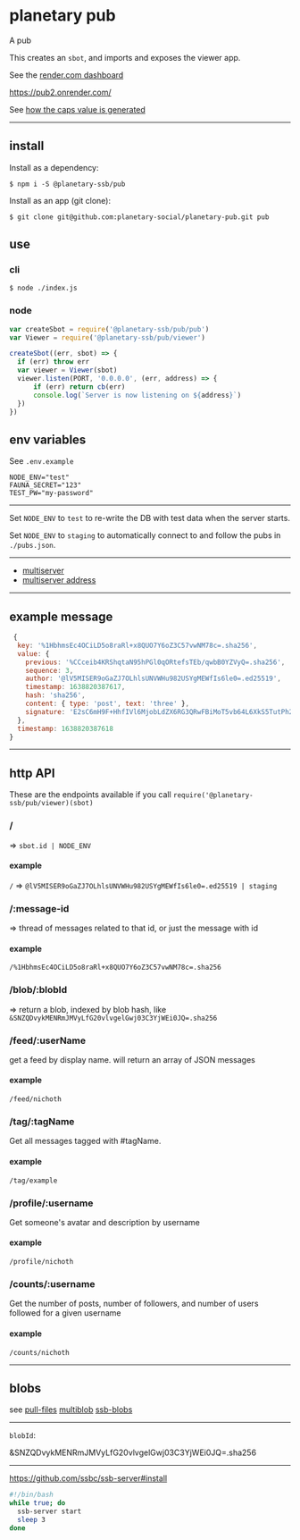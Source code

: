 # planetary pub

A pub

This creates an `sbot`, and imports and exposes the viewer app.

See the [render.com dashboard](https://dashboard.render.com/web/srv-c6elp2vh8vlcnlnvsm5g/settings)

https://pub2.onrender.com/

See [how the caps value is generated](https://www.npmjs.com/package/ssb-caps#shs-secret-handshake-connection-key)

-------------------------------------------------------

## install

Install as a dependency:
```
$ npm i -S @planetary-ssb/pub
```

Install as an app (git clone):
```
$ git clone git@github.com:planetary-social/planetary-pub.git pub
```


## use

### cli
```
$ node ./index.js
```

### node
```js
var createSbot = require('@planetary-ssb/pub/pub')
var Viewer = require('@planetary-ssb/pub/viewer')

createSbot((err, sbot) => {
  if (err) throw err
  var viewer = Viewer(sbot)
  viewer.listen(PORT, '0.0.0.0', (err, address) => {
      if (err) return cb(err)
      console.log(`Server is now listening on ${address}`)
  })
})
```


## env variables
See `.env.example`

```
NODE_ENV="test"
FAUNA_SECRET="123"
TEST_PW="my-password"
```

--------------------------------------------------------------------

Set `NODE_ENV` to `test` to re-write the DB with test data when the server starts.

Set `NODE_ENV` to `staging` to automatically connect to and follow the pubs in `./pubs.json`.

----------------------------------------------------

* [multiserver](https://github.com/ssb-js/multiserver)
* [multiserver address](https://github.com/ssbc/multiserver-address)

---------------------------------------------------

## example message

```js
 {
  key: '%1HbhmsEc4OCiLD5o8raRl+x8QUO7Y6oZ3C57vwNM78c=.sha256',
  value: {
    previous: '%CCceib4KRShqtaN95hPGl0qORtefsTEb/qwbB0YZVyQ=.sha256',
    sequence: 3,
    author: '@lV5MISER9oGaZJ7OLhlsUNVWHu982USYgMEWfIs6le0=.ed25519',
    timestamp: 1638820387617,
    hash: 'sha256',
    content: { type: 'post', text: 'three' },
    signature: 'E2sC6mH9F+HhfIVl6MjobLdZX6RG3QRwFBiMoT5vb64L6XkS5TutPh2gYRRIqKZSzzW5ld0sLvvEc81pcrRtCQ==.sig.ed25519'
  },
  timestamp: 1638820387618
}
```

---------------------------------------------------------------

## http API
These are the endpoints available if you call `require('@planetary-ssb/pub/viewer)(sbot)`

### /
=> `sbot.id | NODE_ENV`
#### example
`/`
=> `@lV5MISER9oGaZJ7OLhlsUNVWHu982USYgMEWfIs6le0=.ed25519 | staging`

### /:message-id
=> thread of messages related to that id, or just the message with id
#### example
`/%1HbhmsEc4OCiLD5o8raRl+x8QUO7Y6oZ3C57vwNM78c=.sha256`

### /blob/:blobId
=> return a blob, indexed by blob hash, like `&SNZQDvykMENRmJMVyLfG20vlvgelGwj03C3YjWEi0JQ=.sha256`

### /feed/:userName
get a feed by display name. will return an array of JSON messages

#### example
`/feed/nichoth`

### /tag/:tagName
Get all messages tagged with #tagName.

#### example
`/tag/example`

### /profile/:username
Get someone's avatar and description by username
#### example
`/profile/nichoth`

### /counts/:username
Get the number of posts, number of followers, and number of users followed for
a given username

#### example
`/counts/nichoth`


----------------------------------------------------------------

## blobs
see [pull-files](https://github.com/pull-stream/pull-files)
[multiblob](https://github.com/ssbc/multiblob)
[ssb-blobs](https://github.com/ssbc/ssb-blobs)

------------------------------------------------------

`blobId`:

&SNZQDvykMENRmJMVyLfG20vlvgelGwj03C3YjWEi0JQ=.sha256

--------------------------------------------------------

https://github.com/ssbc/ssb-server#install
```bash
#!/bin/bash
while true; do
  ssb-server start
  sleep 3
done
```
